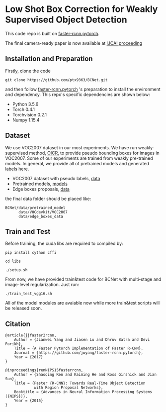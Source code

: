 # Low Shot Box Correction for Weakly Supervised Object Detection

This code repo is built on [faster-rcnn.pytorch](https://github.com/jwyang/faster-rcnn.pytorch). 

The final camera-ready paper is now available at [IJCAI proceeding](https://www.ijcai.org/proceedings/2019/125)


## Installation and Preparation

Firstly, clone the code

```
git clone https://github.com/ptx9363/BCNet.git
```

and then follow [faster-rcnn.pytorch](https://github.com/jwyang/faster-rcnn.pytorch) 's preparation to install the environment and dependency. This repo's specific dependencies are shown below:
* Python 3.5.6
* Torch 0.4.1
* Torchvision 0.2.1
* Numpy 1.15.4

## Dataset
We use VOC2007 dataset in our most experiments. We have run weakly-supervised method, [OICR](https://github.com/ppengtang/oicr),  to provide pseudo bounding boxes for images in VOC2007. Some of our experiments are trained from weakly pre-trained models. In general, we provide all of pretrained models and generated labels here.

* VOC2007 dataset with pseudo labels, [data](https://drive.google.com/open?id=15ZhFEOedbjR8Z05LBJJxOzdE9SL8vVIX)
* Pretrained models, [models](https://drive.google.com/open?id=1YLpcGVKluahKMHK2pO0lng4mpVsdgTMC)
* Edge boxes proposals, [data](https://drive.google.com/open?id=1YvfLfsVb0pU-51pKtRikNQ_SR-B8plMV)

the final data folder should be placed like:

```
BCNet/data/pretrained_model
      data/VOCdevkit/VOC2007
      data/edge_boxes_data
```

## Train and Test
Before training, the cuda libs are required to compiled by:

```
pip install cython cffi

cd libs

./setup.sh

```

From now, we have provided train&test code for BCNet with multi-stage and image-level regularization. Just run:

```
./train_test_vgg16.sh
```

All of the model modules are avaiable now while more train&test scripts will be released soon.


## Citation

    @article{jjfaster2rcnn,
        Author = {Jianwei Yang and Jiasen Lu and Dhruv Batra and Devi Parikh},
        Title = {A Faster Pytorch Implementation of Faster R-CNN},
        Journal = {https://github.com/jwyang/faster-rcnn.pytorch},
        Year = {2017}
    }

    @inproceedings{renNIPS15fasterrcnn,
        Author = {Shaoqing Ren and Kaiming He and Ross Girshick and Jian Sun},
        Title = {Faster {R-CNN}: Towards Real-Time Object Detection
                 with Region Proposal Networks},
        Booktitle = {Advances in Neural Information Processing Systems ({NIPS})},
        Year = {2015}
    }

